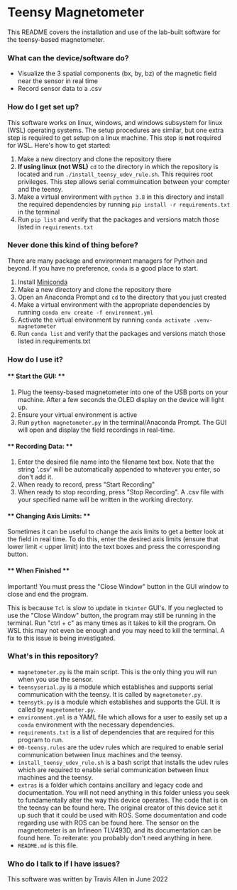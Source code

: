 # **Teensy Magnetometer** #

This README covers the installation and use of the lab-built software for the teensy-based magnetometer.


### **What can the device/software do?** ###

* Visualize the 3 spatial components (bx, by, bz) of the magnetic field near the sensor in real time
* Record sensor data to a .csv


### **How do I get set up?** ###

This software works on linux, windows, and windows subsystem for linux (WSL) operating systems. The setup procedures are similar, but one extra step is required to get setup on a linux machine. This step is **not** required for WSL. Here's how to get started:

1. Make a new directory and clone the repository there
2. **If using linux (not WSL)** `cd` to the directory in which the repository is located and run `./install_teensy_udev_rule.sh`. This requires root privileges. This step allows serial commuincation between your compter and the teensy.
3. Make a virtual environment with `python 3.8` in this directory and install the required dependencies by running `pip install -r requirements.txt` in the terminal
4. Run `pip list` and verify that the packages and versions match those listed in `requirements.txt`

### **Never done this kind of thing before?** ###

There are many package and environment managers for Python and beyond. If you have no preference, `conda` is a good place to start.

1. Install [Miniconda](https://docs.conda.io/en/latest/miniconda.html)
2. Make a new directory and clone the repository there
3. Open an Anaconda Prompt and `cd` to the directory that you just created
4. Make a virtual environment with the appropriate dependencies by running `conda env create -f environment.yml`
5. Activate the virtual environment by running `conda activate .venv-magnetometer`
6. Run `conda list` and verify that the packages and versions match those listed in requirements.txt

### **How do I use it?** ###

#### ** Start the GUI: ** ####
1. Plug the teensy-based magnetometer into one of the USB ports on your machine. After a few seconds the OLED display on the device will light up.
2. Ensure your virtual environment is active
3. Run `python magnetometer.py` in the terminal/Anaconda Prompt. The GUI will open and display the field recordings in real-time.


#### ** Recording Data: ** ####
1. Enter the desired file name into the filename text box. Note that the string '.csv' will be automatically appended to whatever you enter, so don't add it.
2. When ready to record, press "Start Recording"
3. When ready to stop recording, press "Stop Recording". A .csv file with your specified name will be written in the working directory.


#### ** Changing Axis Limits: ** ####
Sometimes it can be useful to change the axis limits to get a better look at the field in real time. To do this, enter the desired axis limits (ensure that lower limit < upper limit) into the text boxes and press the corresponding button. 


#### ** When Finished ** ####
Important! You must press the "Close Window" button in the GUI window to close and end the program.

This is because `Tcl` is slow to update in `tkinter` GUI's. If you neglected to use the "Close Window" button, the program may still be running in the terminal. Run "ctrl + c" as many times as it takes to kill the program. On WSL this may not even be enough and you may need to kill the terminal. A fix to this issue is being investigated. 

### **What's in this repository?**
- `magnetometer.py` is the main script. This is the only thing you will run when you use the sensor. 
- `teensyserial.py` is a module which establishes and supports serial communication with the teensy. It is called by `magnetometer.py`.
- `teensytk.py` is a module which establishes and supports the GUI. It is called by `magnetometer.py`.
- `environment.yml` is a YAML file which allows for a user to easily set up a `conda` environment with the necessary dependencies.
- `requirements.txt` is a list of dependencies that are required for this program to run.
- `00-teensy.rules` are the udev rules which are required to enable serial communication between linux machines and the teensy.
- `install_teensy_udev_rule.sh` is a bash script that installs the udev rules which are required to enable serial communication between linux machines and the teensy.
- `extras` is a folder which contains ancillary and legacy code and documentation. You will not need anything in this folder unless you seek to fundamentally alter the way this device operates. The code that is on the teensy can be found here. The original creator of this device set it up such that it could be used with ROS. Some documentation and code regarding use with ROS can be found here. The sensor on the magnetometer is an Infineon TLV493D, and its documentation can be found here. To reiterate: you probably don't need anything in here.
- `README.md` is this file.

### **Who do I talk to if I have issues?** ###

This software was written by Travis Allen in June 2022
